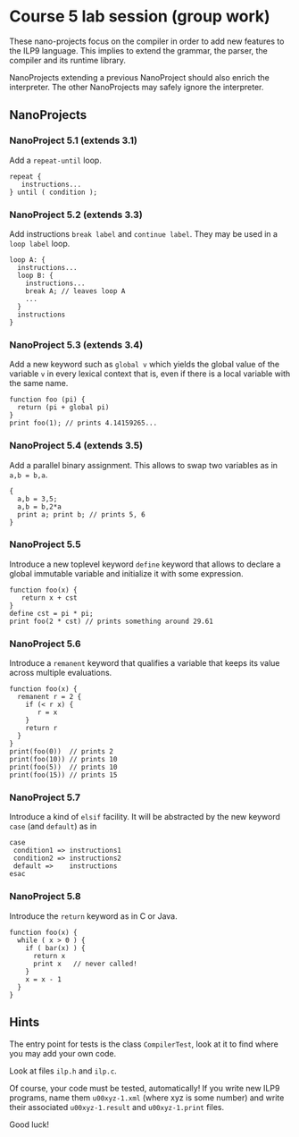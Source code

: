 
Course 5 lab session (group work)
=================================

These nano-projects focus on the compiler 
in order to add new features to the ILP9 language. This
implies to extend the grammar, the parser, the compiler and its
runtime library.

NanoProjects extending a previous NanoProject should also enrich the 
interpreter. The other NanoProjects may safely ignore the interpreter.

NanoProjects
------------

### NanoProject 5.1 (extends 3.1) ###

Add a `repeat-until` loop. 

```ilp
repeat {
   instructions...
} until ( condition );
```

### NanoProject 5.2 (extends 3.3) ###

Add instructions `break label` and `continue label`. They may be used
in a `loop label` loop.

```ilp
loop A: {
  instructions...
  loop B: {
    instructions...
    break A; // leaves loop A
    ...
  }
  instructions
}
```

### NanoProject 5.3 (extends 3.4) ###

Add a new keyword such as `global v` which yields the global value of
the variable `v` in every lexical context that is, even if there is a
local variable with the same name. 

```ilp
function foo (pi) {
  return (pi + global pi)
}
print foo(1); // prints 4.14159265...
```

### NanoProject 5.4 (extends 3.5) ###

Add a parallel binary assignment. This allows to swap two variables as
in `a,b = b,a`.

```ilp
{ 
  a,b = 3,5;
  a,b = b,2*a
  print a; print b; // prints 5, 6
}
```

### NanoProject 5.5 ###

Introduce a new toplevel keyword `define` keyword that allows to
declare a global immutable variable and initialize it with some
expression.

```ilp
function foo(x) {
   return x + cst
}
define cst = pi * pi;
print foo(2 * cst) // prints something around 29.61
```

### NanoProject 5.6 ###

Introduce a `remanent` keyword that qualifies a variable that keeps
its value across multiple evaluations.

```ilp
function foo(x) {
  remanent r = 2 {
    if (< r x) {
       r = x
    }
    return r
  }
}
print(foo(0))  // prints 2
print(foo(10)) // prints 10
print(foo(5))  // prints 10
print(foo(15)) // prints 15
```

### NanoProject 5.7 ###

Introduce a kind of `elsif` facility. It will be abstracted by the new
keyword `case` (and `default`) as in

```ilp
case
 condition1 => instructions1
 condition2 => instructions2
 default =>    instructions
esac
```

### NanoProject 5.8 ###

Introduce the `return` keyword as in C or Java.

```ilp
function foo(x) {
  while ( x > 0 ) {
    if ( bar(x) ) {
      return x
      print x   // never called!
    }
    x = x - 1
  }
}
```

Hints
-----

The entry point for tests is the class `CompilerTest`, look at it
to find where you may add your own code.

Look at files `ilp.h` and `ilp.c`. 

Of course, your code must be tested, automatically! If you write new
ILP9 programs, name them `u00xyz-1.xml` (where xyz is some number) and
write their associated `u00xyz-1.result` and `u00xyz-1.print` files.

Good luck!
